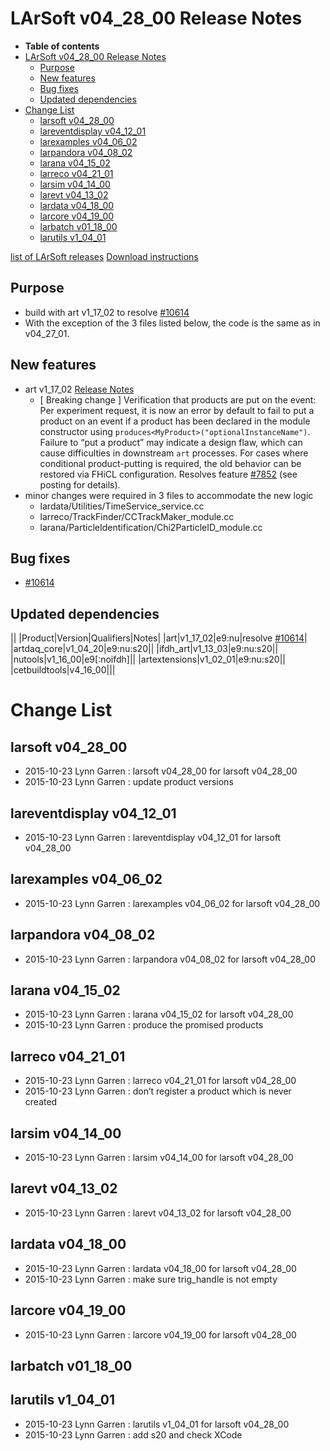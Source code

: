 LArSoft v04_28_00 Release Notes
======================================================================

-   **Table of contents**
-   [LArSoft v04_28_00 Release Notes](#LArSoft-v04_28_00-Release-Notes)
    -   [Purpose](#Purpose)
    -   [New features](#New-features)
    -   [Bug fixes](#Bug-fixes)
    -   [Updated dependencies](#Updated-dependencies)
-   [Change List](#Change-List)
    -   [larsoft v04_28_00](#larsoft-v04_28_00)
    -   [lareventdisplay v04_12_01](#lareventdisplay-v04_12_01)
    -   [larexamples v04_06_02](#larexamples-v04_06_02)
    -   [larpandora v04_08_02](#larpandora-v04_08_02)
    -   [larana v04_15_02](#larana-v04_15_02)
    -   [larreco v04_21_01](#larreco-v04_21_01)
    -   [larsim v04_14_00](#larsim-v04_14_00)
    -   [larevt v04_13_02](#larevt-v04_13_02)
    -   [lardata v04_18_00](#lardata-v04_18_00)
    -   [larcore v04_19_00](#larcore-v04_19_00)
    -   [larbatch v01_18_00](#larbatch-v01_18_00)
    -   [larutils v1_04_01](#larutils-v1_04_01)

[list of LArSoft releases](LArSoft_release_list)
[Download instructions](http://scisoft.fnal.gov/scisoft/bundles/larsoft/v04_28_00/larsoft-v04_28_00.html)

Purpose
--------------------

-   build with art v1_17_02 to resolve [\#10614](/redmine/issues/10614 "Bug: larsoft v04_27_00 with art v1_16_02 cannot read old MC/data files (Closed)")
-   With the exception of the 3 files listed below, the code is the same as in v04_27_01.

New features
------------------------------

-   art v1_17_02 [Release Notes](/redmine/projects/art/wiki/Release_Notes_11702)
    -   [ Breaking change ] Verification that products are put on the event: Per experiment request, it is now an error by default to fail to put a product on an event if a product has been declared in the module constructor using `produces<MyProduct>("optionalInstanceName")`. Failure to “put a product” may indicate a design flaw, which can cause difficulties in downstream `art` processes. For cases where conditional product-putting is required, the old behavior can be restored via FHiCL configuration. Resolves feature [\#7852](/redmine/issues/7852 "Feature: A module failing to put() a product it produces() should be an error (Closed)") (see posting for details).
-   minor changes were required in 3 files to accommodate the new logic
    -   lardata/Utilities/TimeService_service.cc
    -   larreco/TrackFinder/CCTrackMaker_module.cc
    -   larana/ParticleIdentification/Chi2ParticleID_module.cc

Bug fixes
------------------------

-   [\#10614](/redmine/issues/10614 "Bug: larsoft v04_27_00 with art v1_16_02 cannot read old MC/data files (Closed)")

Updated dependencies
----------------------------------------------

||
|Product|Version|Qualifiers|Notes|
|art|v1_17_02|e9:nu|resolve [\#10614](/redmine/issues/10614 "Bug: larsoft v04_27_00 with art v1_16_02 cannot read old MC/data files (Closed)")|
|artdaq_core|v1_04_20|e9:nu:s20||
|ifdh_art|v1_13_03|e9:nu:s20||
|nutools|v1_16_00|e9[:noifdh]||
|artextensions|v1_02_01|e9:nu:s20||
|cetbuildtools|v4_16_00|||

Change List
============================

larsoft v04_28_00
------------------------------------------

-   2015-10-23 Lynn Garren : larsoft v04_28_00 for larsoft v04_28_00
-   2015-10-23 Lynn Garren : update product versions

lareventdisplay v04_12_01
----------------------------------------------------------

-   2015-10-23 Lynn Garren : lareventdisplay v04_12_01 for larsoft v04_28_00

larexamples v04_06_02
--------------------------------------------------

-   2015-10-23 Lynn Garren : larexamples v04_06_02 for larsoft v04_28_00

larpandora v04_08_02
------------------------------------------------

-   2015-10-23 Lynn Garren : larpandora v04_08_02 for larsoft v04_28_00

larana v04_15_02
----------------------------------------

-   2015-10-23 Lynn Garren : larana v04_15_02 for larsoft v04_28_00
-   2015-10-23 Lynn Garren : produce the promised products

larreco v04_21_01
------------------------------------------

-   2015-10-23 Lynn Garren : larreco v04_21_01 for larsoft v04_28_00
-   2015-10-23 Lynn Garren : don’t register a product which is never created

larsim v04_14_00
----------------------------------------

-   2015-10-23 Lynn Garren : larsim v04_14_00 for larsoft v04_28_00

larevt v04_13_02
----------------------------------------

-   2015-10-23 Lynn Garren : larevt v04_13_02 for larsoft v04_28_00

lardata v04_18_00
------------------------------------------

-   2015-10-23 Lynn Garren : lardata v04_18_00 for larsoft v04_28_00
-   2015-10-23 Lynn Garren : make sure trig_handle is not empty

larcore v04_19_00
------------------------------------------

-   2015-10-23 Lynn Garren : larcore v04_19_00 for larsoft v04_28_00

larbatch v01_18_00
--------------------------------------------

larutils v1_04_01
------------------------------------------

-   2015-10-23 Lynn Garren : larutils v1_04_01 for larsoft v04_28_00
-   2015-10-23 Lynn Garren : add s20 and check XCode
